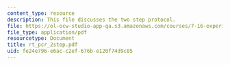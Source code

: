 ```yaml
---
content_type: resource
description: This file discusses the two step protocol.
file: https://ol-ocw-studio-app-qa.s3.amazonaws.com/courses/7-16-experimental-molecular-biology-biotechnology-ii-spring-2005/fe24e796e6acc2ef676be120f74d9c85_rt_pcr_2step.pdf
file_type: application/pdf
resourcetype: Document
title: rt_pcr_2step.pdf
uid: fe24e796-e6ac-c2ef-676b-e120f74d9c85
---
```

